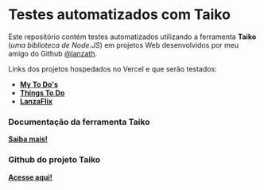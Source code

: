 # Testes automatizados com Taiko

Este repositório contém testes automatizados utilizando a ferramenta **Taiko** (_uma biblioteca de Node.JS_) em projetos Web desenvolvidos por meu amigo do Github [@lanzath](https://github.com/lanzath).

Links dos projetos hospedados no Vercel e que serão testados:

- [**My To Do's**](https://react-todo-six-blond.vercel.app/)
- [**Things To Do**](https://lanza-todo.vercel.app/#/)
- [**LanzaFlix**](https://lanzaflix.vercel.app/)

### Documentação da ferramenta Taiko

[**Saiba mais!**](https://docs.taiko.dev/)

### Github do projeto Taiko

[**Acesse aqui!**](https://github.com/getgauge/taiko)
